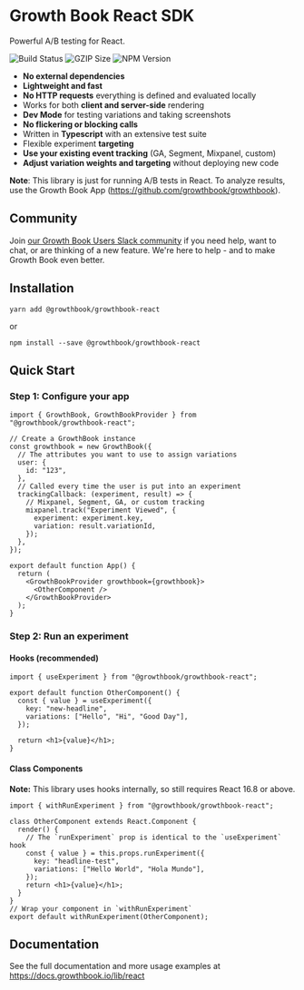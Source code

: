 # Growth Book React SDK

Powerful A/B testing for React.

![Build Status](https://github.com/growthbook/growthbook/workflows/CI/badge.svg) ![GZIP Size](https://img.shields.io/badge/gzip%20size-2.3KB-informational) ![NPM Version](https://img.shields.io/npm/v/@growthbook/growthbook-react)

- **No external dependencies**
- **Lightweight and fast**
- **No HTTP requests** everything is defined and evaluated locally
- Works for both **client and server-side** rendering
- **Dev Mode** for testing variations and taking screenshots
- **No flickering or blocking calls**
- Written in **Typescript** with an extensive test suite
- Flexible experiment **targeting**
- **Use your existing event tracking** (GA, Segment, Mixpanel, custom)
- **Adjust variation weights and targeting** without deploying new code

**Note**: This library is just for running A/B tests in React. To analyze results, use the Growth Book App (https://github.com/growthbook/growthbook).

## Community

Join [our Growth Book Users Slack community](https://join.slack.com/t/growthbookusers/shared_invite/zt-oiq9s1qd-dHHvw4xjpnoRV1QQrq6vUg) if you need help, want to chat, or are thinking of a new feature. We're here to help - and to make Growth Book even better.

## Installation

`yarn add @growthbook/growthbook-react`

or

`npm install --save @growthbook/growthbook-react`

## Quick Start

### Step 1: Configure your app

```tsx
import { GrowthBook, GrowthBookProvider } from "@growthbook/growthbook-react";

// Create a GrowthBook instance
const growthbook = new GrowthBook({
  // The attributes you want to use to assign variations
  user: {
    id: "123",
  },
  // Called every time the user is put into an experiment
  trackingCallback: (experiment, result) => {
    // Mixpanel, Segment, GA, or custom tracking
    mixpanel.track("Experiment Viewed", {
      experiment: experiment.key,
      variation: result.variationId,
    });
  },
});

export default function App() {
  return (
    <GrowthBookProvider growthbook={growthbook}>
      <OtherComponent />
    </GrowthBookProvider>
  );
}
```

### Step 2: Run an experiment

#### Hooks (recommended)

```tsx
import { useExperiment } from "@growthbook/growthbook-react";

export default function OtherComponent() {
  const { value } = useExperiment({
    key: "new-headline",
    variations: ["Hello", "Hi", "Good Day"],
  });

  return <h1>{value}</h1>;
}
```

#### Class Components

**Note:** This library uses hooks internally, so still requires React 16.8 or above.

```tsx
import { withRunExperiment } from "@growthbook/growthbook-react";

class OtherComponent extends React.Component {
  render() {
    // The `runExperiment` prop is identical to the `useExperiment` hook
    const { value } = this.props.runExperiment({
      key: "headline-test",
      variations: ["Hello World", "Hola Mundo"],
    });
    return <h1>{value}</h1>;
  }
}
// Wrap your component in `withRunExperiment`
export default withRunExperiment(OtherComponent);
```

## Documentation

See the full documentation and more usage examples at https://docs.growthbook.io/lib/react
